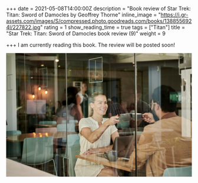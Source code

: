 +++
date = 2021-05-08T14:00:00Z
description = "Book review of Star Trek: Titan: Sword of Damocles by Geoffrey Thorne"
inline_image = "https://i.gr-assets.com/images/S/compressed.photo.goodreads.com/books/1388556924l/227822.jpg"
rating = 1
show_reading_time = true
tags = ["Titan"]
title = "Star Trek: Titan: Sword of Damocles book review (9)"
weight = 9

+++
I am currently reading this book. The review will be posted soon!

![docusign-K2LEKoEGL0s-unsplash.jpg](/static/uploads/docusign-K2LEKoEGL0s-unsplash.jpg)
